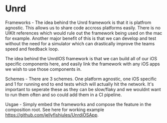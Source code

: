 # Unrd

Frameworks -
The idea behind the Unrd framework is that it is platfrom agnostic. This allows us to share code accross platforms easily. There is no UIKIt references which would rule out the framework being used on the mac for example.
Another major benefit of this is that we can develop and test without the need for a simulator which can drastically improve the teams speed and feedback loop.

The idea behind the UnrdIOS framework is that we can build all of our iOS specific components here, and easily link the framework with any iOS apps we wish to use those components in.

Schemes - 
There are 3 schemes. One platform agnostic, one iOS specific and 1 for running end to end tests which will actually hit the network. It's important to seperate these as they can be slow/flaky and we wouldnt want to run them often and so could add them in a CI pipeline.

Usgae - 
Simply embed the frameworks and compose the feature in the composition root. See here for working example https://github.com/jellyfishjules/UnrdiOSApp.
